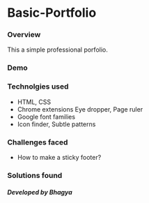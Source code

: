 # Basic-Portfolio

### Overview
This a simple professional porfolio.

### Demo


### Technolgies used
* HTML, CSS
* Chrome extensions Eye dropper, Page ruler
* Google font families
* Icon finder, Subtle patterns

### Challenges faced
* How to make a sticky footer?

### Solutions found


##### Developed by Bhagya